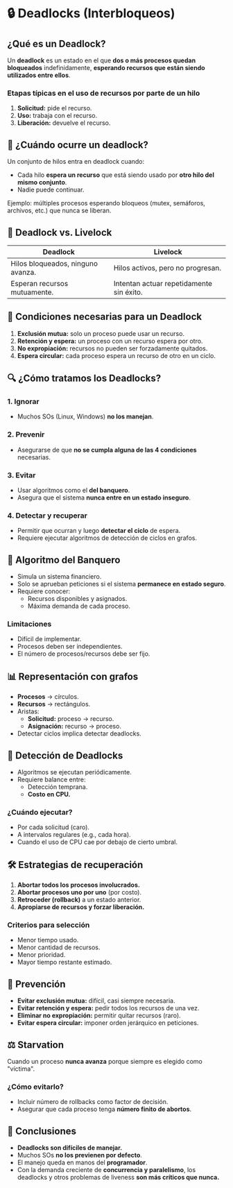 # 🔒 Deadlocks (Interbloqueos)

## ¿Qué es un Deadlock?

Un **deadlock** es un estado en el que **dos o más procesos quedan bloqueados** indefinidamente, **esperando recursos que están siendo utilizados entre ellos**.

### Etapas típicas en el uso de recursos por parte de un hilo

1. **Solicitud:** pide el recurso.
2. **Uso:** trabaja con el recurso.
3. **Liberación:** devuelve el recurso.

## 🛑 ¿Cuándo ocurre un deadlock?

Un conjunto de hilos entra en deadlock cuando:

- Cada hilo **espera un recurso** que está siendo usado por **otro hilo del mismo conjunto**.
- Nadie puede continuar.

Ejemplo: múltiples procesos esperando bloqueos (mutex, semáforos, archivos, etc.) que nunca se liberan.

## 🤔 Deadlock vs. Livelock

| Deadlock | Livelock |
|----------|----------|
| Hilos bloqueados, ninguno avanza. | Hilos activos, pero no progresan. |
| Esperan recursos mutuamente. | Intentan actuar repetidamente sin éxito. |

## 📌 Condiciones necesarias para un Deadlock

1. **Exclusión mutua:** solo un proceso puede usar un recurso.
2. **Retención y espera:** un proceso con un recurso espera por otro.
3. **No expropiación:** recursos no pueden ser forzadamente quitados.
4. **Espera circular:** cada proceso espera un recurso de otro en un ciclo.

## 🔍 ¿Cómo tratamos los Deadlocks?

### 1. Ignorar

- Muchos SOs (Linux, Windows) **no los manejan**.

### 2. Prevenir

- Asegurarse de que **no se cumpla alguna de las 4 condiciones** necesarias.

### 3. Evitar

- Usar algoritmos como el **del banquero**.
- Asegura que el sistema **nunca entre en un estado inseguro**.

### 4. Detectar y recuperar

- Permitir que ocurran y luego **detectar el ciclo** de espera.
- Requiere ejecutar algoritmos de detección de ciclos en grafos.

## 🧮 Algoritmo del Banquero

- Simula un sistema financiero.
- Solo se aprueban peticiones si el sistema **permanece en estado seguro**.
- Requiere conocer:
  - Recursos disponibles y asignados.
  - Máxima demanda de cada proceso.

### Limitaciones

- Difícil de implementar.
- Procesos deben ser independientes.
- El número de procesos/recursos debe ser fijo.

## 📊 Representación con grafos

- **Procesos** → círculos.
- **Recursos** → rectángulos.
- Aristas:
  - **Solicitud:** proceso → recurso.
  - **Asignación:** recurso → proceso.
- Detectar ciclos implica detectar deadlocks.

## 🧠 Detección de Deadlocks

- Algoritmos se ejecutan periódicamente.
- Requiere balance entre:
  - Detección temprana.
  - **Costo en CPU.**

### ¿Cuándo ejecutar?

- Por cada solicitud (caro).
- A intervalos regulares (e.g., cada hora).
- Cuando el uso de CPU cae por debajo de cierto umbral.

## 🛠️ Estrategias de recuperación

1. **Abortar todos los procesos involucrados.**
2. **Abortar procesos uno por uno** (por costo).
3. **Retroceder (rollback)** a un estado anterior.
4. **Apropiarse de recursos y forzar liberación.**

### Criterios para selección

- Menor tiempo usado.
- Menor cantidad de recursos.
- Menor prioridad.
- Mayor tiempo restante estimado.

## 🚫 Prevención

- **Evitar exclusión mutua:** difícil, casi siempre necesaria.
- **Evitar retención y espera:** pedir todos los recursos de una vez.
- **Eliminar no expropiación:** permitir quitar recursos (raro).
- **Evitar espera circular:** imponer orden jerárquico en peticiones.

## ⚖️ Starvation

Cuando un proceso **nunca avanza** porque siempre es elegido como "víctima".

### ¿Cómo evitarlo?

- Incluir número de rollbacks como factor de decisión.
- Asegurar que cada proceso tenga **número finito de abortos**.

## 🎯 Conclusiones

- **Deadlocks son difíciles de manejar.**
- Muchos SOs **no los previenen por defecto**.
- El manejo queda en manos del **programador**.
- Con la demanda creciente de **concurrencia y paralelismo**, los deadlocks y otros problemas de liveness **son más críticos que nunca.**
